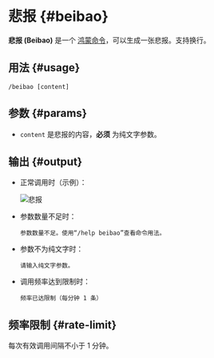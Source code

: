 # 悲报 {#beibao}

**悲报 (Beibao)** 是一个 [鸿蒙命令](/harmony/)，可以生成一张悲报。支持换行。

## 用法 {#usage}

```
/beibao [content]
```

## 参数 {#params}

* `content` 是悲报的内容，**必须** 为纯文字参数。

## 输出 {#output}

* 正常调用时（示例）：

  ![悲报](/beibao.png)

* 参数数量不足时：

  ```
  参数数量不足。使用“/help beibao”查看命令用法。
  ```

* 参数不为纯文字时：

  ```
  请输入纯文字参数。
  ```

* 调用频率达到限制时：

  ```
  频率已达限制（每分钟 1 条）
  ```

## 频率限制 {#rate-limit}

每次有效调用间隔不小于 1 分钟。
